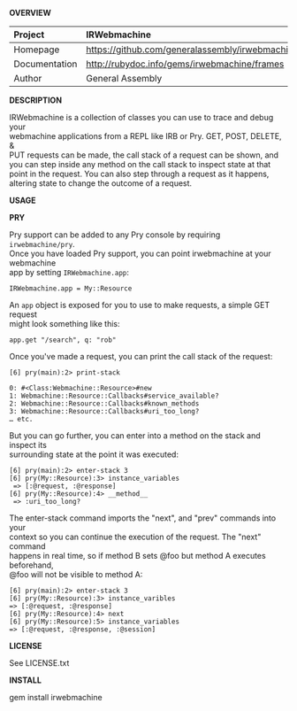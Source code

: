 __OVERVIEW__


| Project         | IRWebmachine   
|:----------------|:--------------------------------------------------
| Homepage        | https://github.com/generalassembly/irwebmachine
| Documentation   | http://rubydoc.info/gems/irwebmachine/frames
| Author          | General Assembly

__DESCRIPTION__

IRWebmachine is a collection of classes you can use to trace and debug your    
webmachine applications from a REPL like IRB or Pry. GET, POST, DELETE, &  
PUT requests can be made, the call stack of a request can be shown, and   
you can step inside any method on the call stack to inspect state at that   
point in the request. You can also step through a request as it happens,  
altering state to change the outcome of a request.

__USAGE__

__PRY__

Pry support can be added to any Pry console by requiring `irwebmachine/pry`.  
Once you have loaded Pry support, you can point irwebmachine at your webmachine  
app by setting `IRWebmachine.app`:

    IRWebmachine.app = My::Resource

An `app` object is exposed for you to use to make requests, a simple GET request  
might look something like this:

    app.get "/search", q: "rob"

Once you've made a request, you can print the call stack of the request:  

    [6] pry(main):2> print-stack
    
    0: #<Class:Webmachine::Resource>#new
    1: Webmachine::Resource::Callbacks#service_available?
    2: Webmachine::Resource::Callbacks#known_methods
    3: Webmachine::Resource::Callbacks#uri_too_long?
    … etc.


But you can go further, you can enter into a method on the stack and inspect its  
surrounding state at the point it was executed:

    [6] pry(main):2> enter-stack 3
    [6] pry(My::Resource):3> instance_variables
     => [:@request, :@response]
    [6] pry(My::Resource):4> __method__
     => :uri_too_long?

The enter-stack command imports the "next", and "prev" commands into your  
context so you can continue the execution of the request. The "next" command  
happens in real time, so if method B sets @foo but method A executes beforehand,  
@foo will not be visible to method A:

    [6] pry(main):2> enter-stack 3
    [6] pry(My::Resource):3> instance_varibles
    => [:@request, :@response]
    [6] pry(My::Resource):4> next
    [6] pry(My::Resource):5> instance_variables
    => [:@request, :@response, :@session]

__LICENSE__

See LICENSE.txt

__INSTALL__

gem install irwebmachine
